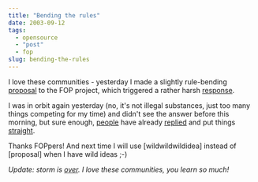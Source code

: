 ```yaml
---
title: "Bending the rules"
date: 2003-09-12
tags: 
  - opensource
  - "post"
  - fop 
slug: bending-the-rules
---
```


I love these communities - yesterday I made a slightly rule-bending [proposal](http://marc.theaimsgroup.com/?l=fop-dev&m=106327328212235&w=2) to the FOP project, which triggered a rather harsh [response](http://marc.theaimsgroup.com/?l=fop-dev&m=106328403023006&w=2).

I was in orbit again yesterday (no, it's not illegal substances, just too many things competing for my time) and didn't see the answer before this morning, but sure enough, [people](http://marc.theaimsgroup.com/?l=fop-dev&m=106328860528335&w=2) have already [replied](http://marc.theaimsgroup.com/?l=fop-dev&m=106330268215242&w=2) and put things [straight](http://marc.theaimsgroup.com/?l=fop-dev&m=106330619820195&w=2).

Thanks FOPpers! And next time I will use \[wildwildwildidea\] instead of \[proposal\] when I have wild ideas ;-)

_Update: storm is [over](http://marc.theaimsgroup.com/?l=fop-dev&m=106339266312267&w=2). I love these communities, you learn so much!_
